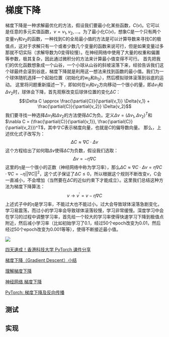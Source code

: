 # 梯度下降

梯度下降是一种求解最优化的方法，假设我们要最小化某些函数，$C(v)$。它可以是任意的多元实值函数，$v=v_1,v_2,...$。为了最小化C(v)，想象C是一个只有两个变量$v_1$和$v_2$的函数，一种找到C的全局最小值的方法是可以计算导数来寻找C的极值点，这对于求解只有一个或者少数几个变量的函数来说可行，但是如果变量过多那就不切实际（求解导数为0变得较慢）。在神经网络中使用了大量的权重和偏置等参数，极其复杂，因此通过微积分的方法来计算最小值变得不可行。
首先把我们的优化函数想象成一个山谷，一个小球从山谷的斜坡滚落下来，经验告诉我们这个球最终会滚到谷底，梯度下降就是利用这一想法来找到函数的最小值。我们为一个球体随机选择一个起始位置（初始化的$w_0$和$b_0$），然后模拟球体滚落到谷底的运动。
这里将问题重新描述一下，即如何在$v_1$和$v_2$方向移动一个很小的量，即$\Delta v_1$和$\Delta v_2$时，球体会下降，首先观察改变后球体位置的变化$\Delta C$：
$$\Delta C \approx \frac{\partial{C}}{\partial{v_1}} \Delta{v_1} + \frac{\partial{C}}{\partial{v_2}} \Delta{v_2}$$
我们要寻找一种选择$\Delta{v_1}$和$\Delta{v_2}$的方法使得$\Delta C$为负。定义$\Delta v = (\Delta v_1, \Delta v_2)^T$和$\nabla C = (\frac{\partial{C}}{\partial{v_1}}, \frac{\partial{C}}{\partial{v_2}})^T$，其中$\nabla C$表示梯度向量，也就是$C$的偏导数向量。
那么，上述优化式子改写为：
$$\Delta C \approx \nabla C \cdot \Delta v$$
这个方程给出了如何取$\Delta v$使得$\Delta C$为负数，假设我们选取：
$$\Delta v = -\eta \nabla C$$
这里的$\eta$是一个很小的正数（神经网络中称为学习率），那么$\Delta C \approx \nabla C \cdot \Delta v = \eta \nabla C \cdot \nabla C = -\eta ||\nabla C||^2$，这个式子保证了$\Delta C \leq 0$，所以根据这个规则不断改变$v$，C会一直减小，不会增加（当然要在$\Delta C$的近似约束下才能成立）。这里我们总结这种方法为梯度下降算法：
$$v \rightarrow v^{\prime} = v - \eta \nabla C$$
上述式子中的$\eta$是学习率，不能过大也不能过小。过大会导致球体滚落急剧变化，学习易震荡，而过小的学习率会导致球体滚落较慢，学习非常缓慢。深度学习中会在学习的过程中调整学习率，首先给一个较大的学习率使得快速学习下降到极值点附近，然后减小学习率（比如初始学习了0.1，经过50个epoch改变为0.01，然后经过50个epoch改变为0.001等等），使得不断接近最小值。

![](http://chenguanfuqq.gitee.io/tuquan/img_2018_3/2018-03-21_2.26.53.png)

[四天速成！香港科技大学 PyTorch 课件分享](https://www.jiqizhixin.com/articles/2017-10-09-4)

[梯度下降（Gradient Descent）小结](https://www.cnblogs.com/pinard/p/5970503.html)

[理解梯度下降](http://liuchengxu.org/blog-cn/posts/dive-into-gradient-decent/)

[神经网络 梯度下降](https://morvanzhou.github.io/tutorials/machine-learning/torch/1-1-C-gradient-descent/)

[PyTorch: 梯度下降及反向传播](http://blog.csdn.net/m0_37306360/article/details/79307354)

## 测试

## 实现











